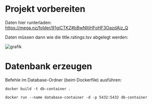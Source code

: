 # Projekt vorbereiten
Daten hier runterladen: https://mega.nz/folder/91gjCTKZ#bBwNltiHFoHF3OazdAiz_Q

Daten müssen dann wie die title.ratings.tsv abgelegt werden:

![grafik](https://github.com/LinkAlexander/VISHCI/assets/167143907/25e8eb2f-6379-41d4-9073-816efc257a82)



# Datenbank erzeugen
Befehle im Database-Ordner (beim Dockerfile) ausführen:

``` 
docker build -t db-container .
```

```
docker run --name database-container -d -p 5432:5432 db-container
```
